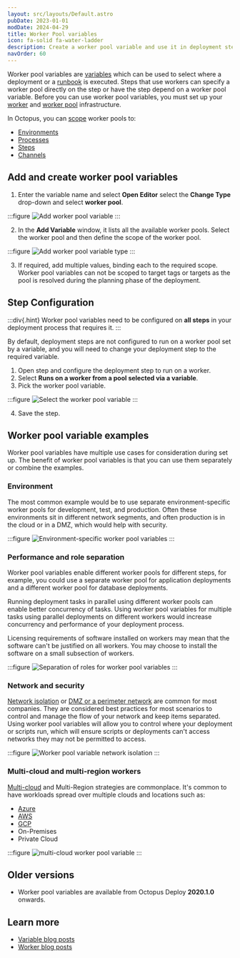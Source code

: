 ```yaml
---
layout: src/layouts/Default.astro
pubDate: 2023-01-01
modDate: 2024-04-29
title: Worker Pool variables
icon: fa-solid fa-water-ladder
description: Create a worker pool variable and use it in deployment steps
navOrder: 60
---
```


Worker pool variables are [variables](/docs/projects/variables/) which can be used to select where a deployment or a [runbook](/docs/runbooks/) is executed. Steps that use workers can specify a worker pool directly on the step or have the step depend on a worker pool variable.  Before you can use worker pool variables, you must set up your [worker](/docs/infrastructure/workers/) and [worker pool](/docs/infrastructure/workers/worker-pools) infrastructure.

In Octopus, you can [scope](/docs/projects/variables/getting-started/#scoping-variables) worker pools to:

- [Environments](/docs/infrastructure/environments)
- [Processes](/docs/projects/deployment-process)
- [Steps](/docs/projects/steps)
- [Channels](/docs/releases/channels)

## Add and create worker pool variables

1. Enter the variable name and select **Open Editor** select the **Change Type** drop-down and select **worker pool**.

:::figure
![Add worker pool variable](/docs/img/projects/variables/images/workerpoolvariable-add.png)
:::

2. In the **Add Variable** window, it lists all the available worker pools. Select the worker pool and then define the scope of the worker pool.

:::figure
![Add worker pool variable type](/docs/img/projects/variables/images/workerpoolvariable-changetype.png)
:::

3. If required, add multiple values, binding each to the required scope. Worker pool variables can not be scoped to target tags or targets as the pool is resolved during the planning phase of the deployment.

## Step Configuration

:::div{.hint}
Worker pool variables need to be configured on **all steps** in your deployment process that requires it.
:::

By default, deployment steps are not configured to run on a worker pool set by a variable, and you will need to change your deployment step to the required variable.

1. Open step and configure the deployment step to run on a worker.
2. Select **Runs on a worker from a pool selected via a variable**.
3. Pick the worker pool variable.

:::figure
![Select the worker pool variable](/docs/img/projects/variables/images/workerpoolvariable-selection.png)
:::

4. Save the step.

## Worker pool variable examples

Worker pool variables have multiple use cases for consideration during set up. The benefit of worker pool variables is that you can use them separately or combine the examples.

### Environment

The most common example would be to use separate environment-specific worker pools for development, test, and production. Often these environments sit in different network segments, and often production is in the cloud or in a DMZ, which would help with security.

:::figure
![Environment-specific worker pool variables](/docs/img/projects/variables/images/workerpoolvariable-environments.png)
:::

### Performance and role separation

Worker pool variables enable different worker pools for different steps, for example, you could use a separate worker pool for application deployments and a different worker pool for database deployments.

Running deployment tasks in parallel using different worker pools can enable better concurrency of tasks. Using worker pool variables for multiple tasks using parallel deployments on different workers would increase concurrency and performance of your deployment process.

Licensing requirements of software installed on workers may mean that the software can't be justified on all workers. You may choose to install the software on a small subsection of workers.

:::figure
![Separation of roles for worker pool variables](/docs/img/projects/variables/images/workerpoolvariable-roleseparation.png)
:::

### Network and security

[Network isolation](https://en.wikipedia.org/wiki/Network_segmentation) or [DMZ or a perimeter network](https://en.wikipedia.org/wiki/DMZ_(computing)) are common for most companies. They are considered best practices for most scenarios to control and manage the flow of your network and keep items separated. Using worker pool variables will allow you to control where your deployment or scripts run, which will ensure scripts or deployments can't access networks they may not be permitted to access.

:::figure
![Worker pool variable network isolation](/docs/img/projects/variables/images/workerpoolvariable-networkisolation.png)
:::

### Multi-cloud and multi-region workers

[Multi-cloud](https://en.wikipedia.org/wiki/Multicloud) and Multi-Region strategies are commonplace. It's common to have workloads spread over multiple clouds and locations such as:

- [Azure](https://azure.microsoft.com/en-us/)
- [AWS](https://aws.amazon.com/)
- [GCP](https://cloud.google.com/)
- On-Premises
- Private Cloud

:::figure
![multi-cloud worker pool variable](/docs/img/projects/variables/images/workerpoolvariable-multicloud.png)
:::

## Older versions
* Worker pool variables are available from Octopus Deploy **2020.1.0** onwards.

## Learn more

- [Variable blog posts](https://octopus.com/blog/tag/variables)
- [Worker blog posts](https://octopus.com/blog/tag/workers)
